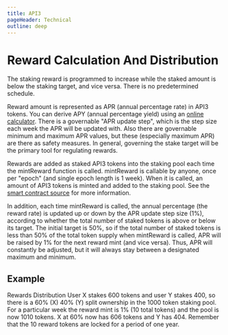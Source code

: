 ```yaml
---
title: API3
pageHeader: Technical
outline: deep
---
```


<PageHeader/>

# Reward Calculation And Distribution

The staking reward is programmed to increase while the staked amount is below the staking target, and vice versa. There is no predetermined schedule.

Reward amount is represented as APR (annual percentage rate) in API3 tokens. You can derive APY (annual percentage yield) using an [online calculator](https://www.omnicalculator.com/finance/apy). There is a governable "APR update step", which is the step size each week the APR will be updated with. Also there are governable minimum and maximum APR values, but these (especially maximum APR) are there as safety measures. In general, governing the stake target will be the primary tool for regulating rewards.

Rewards are added as staked API3 tokens into the staking pool each time the mintReward function is called. mintReward is callable by anyone, once per "epoch" (and single epoch length is 1 week). When it is called, an amount of API3 tokens is minted and added to the staking pool. See the [smart contract source](https://github.com/api3dao/api3-dao/blob/main/packages/pool/contracts/RewardUtils.sol#L24) for more information.

In addition, each time mintReward is called, the annual percentage (the reward rate) is updated up or down by the APR update step size (1%), according to whether the total number of staked tokens is above or below its target. The initial target is 50%, so if the total number of staked tokens is less than 50% of the total token supply when mintReward is called, APR will be raised by 1% for the next reward mint (and vice versa). Thus, APR will constantly be adjusted, but it will always stay between a designated maximum and minimum.

## Example

Rewards Distribution User X stakes 600 tokens and user Y stakes 400, so there is a 60% (X) 40% (Y) split ownership in the 1000 token staking pool. For a particular week the reward mint is 1% (10 total tokens) and the pool is now 1010 tokens. X at 60% now has 606 tokens and Y has 404. Remember that the 10 reward tokens are locked for a period of one year.
